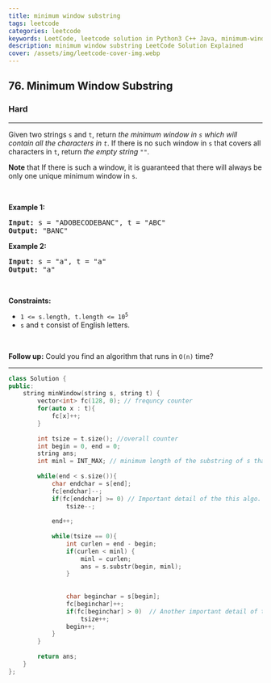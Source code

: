 ```yaml
---
title: minimum window substring
tags: leetcode
categories: leetcode
keywords: LeetCode, leetcode solution in Python3 C++ Java, minimum-window-substring solution
description: minimum window substring LeetCode Solution Explained
cover: /assets/img/leetcode-cover-img.webp
---
```



<h2>76. Minimum Window Substring</h2><h3>Hard</h3><hr><div><p>Given two strings <code>s</code> and <code>t</code>, return <em>the minimum window in <code>s</code> which will contain all the characters in <code>t</code></em>. If there is no such window in <code>s</code> that covers all characters in <code>t</code>, return <em>the empty string <code>""</code></em>.</p>

<p><strong>Note</strong> that If there is such a window, it is&nbsp;guaranteed that there will always be only one unique minimum window in <code>s</code>.</p>

<p>&nbsp;</p>
<p><strong>Example 1:</strong></p>
<pre><strong>Input:</strong> s = "ADOBECODEBANC", t = "ABC"
<strong>Output:</strong> "BANC"
</pre><p><strong>Example 2:</strong></p>
<pre><strong>Input:</strong> s = "a", t = "a"
<strong>Output:</strong> "a"
</pre>
<p>&nbsp;</p>
<p><strong>Constraints:</strong></p>

<ul>
	<li><code>1 &lt;= s.length, t.length &lt;= 10<sup>5</sup></code></li>
	<li><code>s</code> and <code>t</code> consist of English letters.</li>
</ul>

<p>&nbsp;</p>
<strong>Follow up:</strong> Could you find an algorithm that runs in <code>O(n)</code> time?</div>

---




```cpp
class Solution {
public:
    string minWindow(string s, string t) {
        vector<int> fc(128, 0); // frequncy counter
        for(auto x : t){
            fc[x]++;
        }
        
        int tsize = t.size(); //overall counter
        int begin = 0, end = 0;
        string ans;
        int minl = INT_MAX; // minimum length of the substring of s that contains t.
        
        while(end < s.size()){
            char endchar = s[end];
            fc[endchar]--;
            if(fc[endchar] >= 0) // Important detail of the this algo.
                tsize--;
            
            end++;
            
            while(tsize == 0){
                int curlen = end - begin;
                if(curlen < minl) {
                    minl = curlen;
                    ans = s.substr(begin, minl);
                }
                
                
                char beginchar = s[begin];
                fc[beginchar]++;
                if(fc[beginchar] > 0)  // Another important detail of the this algo.
                    tsize++;
                begin++;
            }
        }
        
        return ans;
    }
};
```
